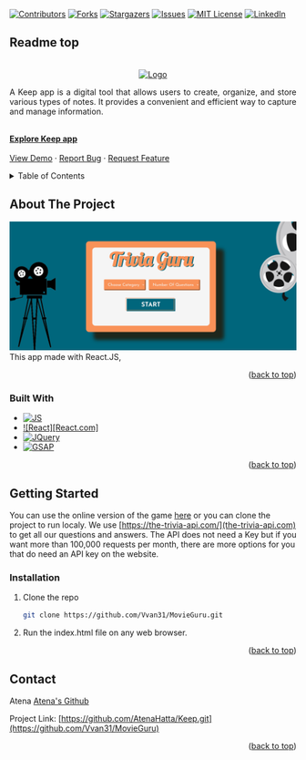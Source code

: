<a name="Keep"></a>

[![Contributors][contributors-shield]][contributors-url]
[![Forks][forks-shield]][forks-url]
[![Stargazers][stars-shield]][stars-url]
[![Issues][issues-shield]][issues-url]
[![MIT License][license-shield]][license-url]
[![LinkedIn][linkedin-shield]][linkedin-url]



<!-- PROJECT LOGO -->
## Readme top
<br />
<div align="center">
  <a href="https://keep-atenahatta.vercel.app/">
    <img src="img/logo.png" alt="Logo" width="auto" height="80">
  </a>

  <p align="center" style=" text-align: justify;">
      A Keep app is a digital tool that allows users to create, organize, and store various types of notes. It provides a convenient and efficient way to capture and manage information. </p>
    <p align="center" style=" text-align: justify;"> 
    <br />
    <a href="https://keep-atenahatta.vercel.app/" target=”_blank”><strong>Explore Keep app</strong></a>
    <br />
    <br />
    <a href="https://triviaguru.netlify.app/top.html">View Demo</a>
    ·
    <a href="https://github.com/Vvan31/MovieGuru/issues">Report Bug</a>
    ·
    <a href="https://github.com/Vvan31/MovieGuru/issues">Request Feature</a>
  </p>
</div>



<!-- TABLE OF CONTENTS -->
<details>
  <summary>Table of Contents</summary>
  <ol>
    <li>
      <a href="#about-the-project">About The Project</a>
      <ul>
        <li><a href="#built-with">Built With</a></li>
      </ul>
    </li>
    <li>
      <a href="#getting-started">Getting Started</a>
      <ul>
        <li><a href="#installation">Installation</a></li>
      </ul>
    </li>
    <li><a href="#contact">Contact</a></li>
  </ol>
</details>



<!-- ABOUT THE PROJECT -->
## About The Project

[![Product Name Screen Shot][product-screenshot]](https://github.com/Vvan31/MovieGuru/blob/main/img/ssGame.png)
This app made with React.JS, 

<p align="right">(<a href="#readme-top">back to top</a>)</p>

### Built With
* [![JS][JS.com]][JS-url]
* [![React][React.com]][React-url]
* [![JQuery][JQuery.com]][JQuery-url]
* [![GSAP][GSAP.com]][GSAP-url]


<p align="right">(<a href="#readme-top">back to top</a>)</p>



<!-- GETTING STARTED -->
## Getting Started

You can use the online version of the game [here](https://ubiquitous-fairy-124cfe.netlify.app/top.html) or you can clone the project to run localy. 
We use [https://the-trivia-api.com/](the-trivia-api.com) to get all our questions and answers. The API does not need a Key but if you want more than 100,000 requests per month, there are more options for you that do need an API key on the website.

### Installation

1. Clone the repo
   ```sh
   git clone https://github.com/Vvan31/MovieGuru.git
   ```
 2. Run the index.html file on any web browser. 

<p align="right">(<a href="#readme-top">back to top</a>)</p>

<!-- CONTACT -->
## Contact
Atena [Atena's Github](https://github.com/AtenaHatta)

Project Link: [https://github.com/AtenaHatta/Keep.git](https://github.com/Vvan31/MovieGuru)

<p align="right">(<a href="#readme-top">back to top</a>)</p>

<!-- MARKDOWN LINKS & IMAGES -->
<!-- https://www.markdownguide.org/basic-syntax/#reference-style-links -->
[contributors-shield]: https://img.shields.io/github/contributors/Vvan31/MovieGuru.svg?style=for-the-badge
[contributors-url]: https://github.com/Vvan31/MovieGuru/graphs/contributors
[forks-shield]: https://img.shields.io/github/forks/Vvan31/MovieGuru.svg?style=for-the-badge
[forks-url]: https://github.com/Vvan31/MovieGuru/network/members
[stars-shield]: https://img.shields.io/github/stars/Vvan31/MovieGuru.svg?style=for-the-badge
[stars-url]: https://github.com/Vvan31/MovieGuru/stargazers
[issues-shield]: https://img.shields.io/github/issues/Vvan31/MovieGuru.svg?style=for-the-badge
[issues-url]: https://github.com/Vvan31/MovieGuru/issues
[license-shield]: https://img.shields.io/github/license/Vvan31/MovieGuru.svg?style=for-the-badge
[license-url]: https://github.com/Vvan31/MovieGuru/blob/master/LICENSE.txt
[linkedin-shield]: https://img.shields.io/badge/-LinkedIn-black.svg?style=for-the-badge&logo=linkedin&colorB=555
[linkedin-url]: https://linkedin.com/in/vivianos
[product-screenshot]: https://github.com/Vvan31/MovieGuru/blob/main/img/ssGame.png
[Next.js]: https://img.shields.io/badge/next.js-000000?style=for-the-badge&logo=nextdotjs&logoColor=white
[Next-url]: https://nextjs.org/
[React.js]: https://img.shields.io/badge/React-20232A?style=for-the-badge&logo=react&logoColor=61DAFB
[React-url]: https://reactjs.org/
[Vue.js]: https://img.shields.io/badge/Vue.js-35495E?style=for-the-badge&logo=vuedotjs&logoColor=4FC08D
[Vue-url]: https://vuejs.org/
[Angular.io]: https://img.shields.io/badge/Angular-DD0031?style=for-the-badge&logo=angular&logoColor=white
[Angular-url]: https://angular.io/
[Svelte.dev]: https://img.shields.io/badge/Svelte-4A4A55?style=for-the-badge&logo=svelte&logoColor=FF3E00
[Svelte-url]: https://svelte.dev/
[Laravel.com]: https://img.shields.io/badge/Laravel-FF2D20?style=for-the-badge&logo=laravel&logoColor=white
[Laravel-url]: https://laravel.com
[Bootstrap.com]: https://img.shields.io/badge/Bootstrap-563D7C?style=for-the-badge&logo=bootstrap&logoColor=white
[Bootstrap-url]: https://getbootstrap.com
[JQuery.com]: https://img.shields.io/badge/jQuery-0769AD?style=for-the-badge&logo=jquery&logoColor=white
[JQuery-url]: https://jquery.com 
[JS.com]: https://img.shields.io/badge/Javascript-EFD81D?style=for-the-badge&logo=javascript&logoColor=black
[JS-url]: https://developer.mozilla.org/en-US/docs/Web/JavaScript
[GSAP.com]: https://img.shields.io/badge/CDN-GSAP-brightgreen
[GSAP-url]: https://greensock.com/

